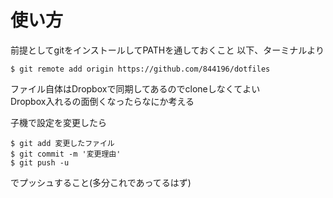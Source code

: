 # 使い方
前提としてgitをインストールしてPATHを通しておくこと
以下、ターミナルより

```
$ git remote add origin https://github.com/844196/dotfiles
```

ファイル自体はDropboxで同期してあるのでcloneしなくてよい  
Dropbox入れるの面倒くなったらなにか考える  

子機で設定を変更したら

```
$ git add 変更したファイル
$ git commit -m '変更理由'
$ git push -u
```

でプッシュすること(多分これであってるはず)

